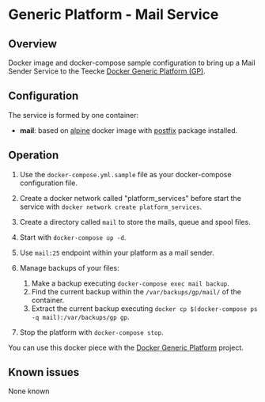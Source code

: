 # Generic Platform - Mail Service

## Overview

Docker image and docker-compose sample configuration to bring up a Mail Sender Service to the Teecke [Docker Generic Platform (GP)](https://github.com/teecke/docker-generic-platform).

## Configuration

The service is formed by one container:

- **mail**: based on [alpine](https://hub.docker.com/_/alpine) docker image with [postfix](https://www.postfix.org) package installed.

## Operation

1. Use the `docker-compose.yml.sample` file as your docker-compose configuration file.

2. Create a docker network called "platform_services" before start the service with `docker network create platform_services`.

3. Create a directory called `mail` to store the mails, queue and spool files.

4. Start with `docker-compose up -d`.

5. Use `mail:25` endpoint within your platform as a mail sender.

6. Manage backups of your files:

   1. Make a backup executing `docker-compose exec mail backup`.
   2. Find the current backup within the `/var/backups/gp/mail/` of the container.
   3. Extract the current backup executing `docker cp $(docker-compose ps -q mail):/var/backups/gp gp`.

7. Stop the platform with `docker-compose stop`.

You can use this docker piece with the [Docker Generic Platform](https://github.com/teecke/docker-generic-platform) project.

## Known issues

None known
